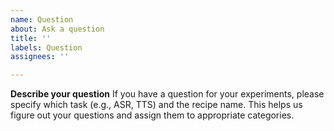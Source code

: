 ```yaml
---
name: Question
about: Ask a question
title: ''
labels: Question
assignees: ''

---
```


**Describe your question**
If you have a question for your experiments, please specify which task (e.g., ASR, TTS) and the recipe name. This helps us figure out your questions and assign them to appropriate categories.
